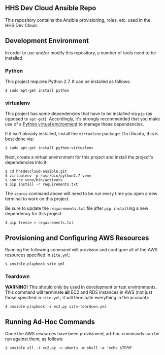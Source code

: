 HHS Dev Cloud Ansible Repo
--------------------------

This repository contains the Ansible provisioning, roles, etc. used in the HHS Dev Cloud.

## Development Environment

In order to use and/or modify this repository, a number of tools need to be installed.

### Python

This project requires Python 2.7. It can be installed as follows:

    $ sudo apt-get install python

### virtualenv

This project has some dependencies that have to be installed via `pip` (as opposed to `apt-get`). Accordingly, it's strongly recommended that you make use of a [Python virtual environment](http://docs.python-guide.org/en/latest/dev/virtualenvs/) to manage those dependencies.

If it isn't already installed, install the `virtualenv` package. On Ubuntu, this is best done via:

    $ sudo apt-get install python-virtualenv

Next, create a virtual environment for this project and install the project's dependencies into it:

    $ cd hhsdevcloud-ansible.git
    $ virtualenv -p /usr/bin/python2.7 venv
    $ source venv/bin/activate
    $ pip install -r requirements.txt

The `source` command above will need to be run every time you open a new terminal to work on this project.

Be sure to update the `requirements.txt` file after `pip install`ing a new dependency for this project:

    $ pip freeze > requirements.txt

## Provisioning and Configuring AWS Resources

Running the following command will provision and configure all of the AWS resources specified in `site.yml`:

    $ ansible-playbook site.yml

### Teardown

**WARNING!** This should only be used in development or test environments. This command will terminate **all** EC2 and RDS instances in AWS (not just those specified in `site.yml`; it will terminate everything in the account):

    $ ansible-playbook -i ec2.py site-teardown.yml

## Running Ad-Hoc Commands

Once the AWS resources have been provisioned, ad-hoc commands can be run against them, as follows:

    $ ansible all -i ec2.py -u ubuntu -m shell -a 'echo $TERM'


